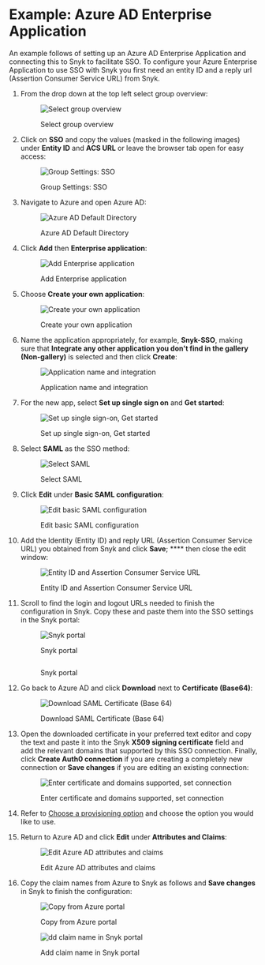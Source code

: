 # Example: Azure AD Enterprise Application

An example follows of setting up an Azure AD Enterprise Application and connecting this to Snyk to facilitate SSO. To configure your Azure Enterprise Application to use SSO with Snyk you first need an entity ID and a reply url (Assertion Consumer Service URL) from Snyk.

1.  From the drop down at the top left select group overview:&#x20;

    <figure><img src="../../../../.gitbook/assets/1 (1).png" alt="Select group overview"><figcaption><p>Select group overview</p></figcaption></figure>
2.  Click on **SSO** and copy the values (masked in the following images) under **Entity ID** and **ACS URL** or leave the browser tab open for easy access:

    <figure><img src="../../../../.gitbook/assets/2 (1).png" alt="Group Settings: SSO"><figcaption><p>Group Settings: SSO</p></figcaption></figure>
3.  Navigate to Azure and open Azure AD:

    <figure><img src="../../../../.gitbook/assets/3 (1).png" alt="Azure AD Default Directory"><figcaption><p>Azure AD Default Directory</p></figcaption></figure>
4.  Click **Add** then **Enterprise application**:

    <figure><img src="../../../../.gitbook/assets/4.png" alt="Add Enterprise application"><figcaption><p>Add Enterprise application</p></figcaption></figure>
5.  Choose **Create your own application**:

    <figure><img src="../../../../.gitbook/assets/5.png" alt="Create your own application"><figcaption><p>Create your own application</p></figcaption></figure>
6.  Name the application appropriately, for example, **Snyk-SSO**, making sure that **Integrate any other application you don't find in the gallery (Non-gallery)** is selected and then click **Create**:

    <figure><img src="../../../../.gitbook/assets/6.png" alt="Application name and integration"><figcaption><p>Application name and integration</p></figcaption></figure>
7.  For the new app, select **Set up single sign on** and **Get started**:

    <figure><img src="../../../../.gitbook/assets/7.png" alt="Set up single sign-on, Get started"><figcaption><p>Set up single sign-on, Get started</p></figcaption></figure>
8.  Select **SAML** as the SSO method:

    <figure><img src="../../../../.gitbook/assets/8.png" alt="Select SAML"><figcaption><p>Select SAML</p></figcaption></figure>
9.  Click **Edit** under **Basic SAML configuration**:

    <figure><img src="../../../../.gitbook/assets/9.png" alt="Edit basic SAML configuration"><figcaption><p>Edit basic SAML configuration</p></figcaption></figure>
10. Add the Identity (Entity ID) and reply URL (Assertion Consumer Service URL) you obtained from Snyk and click **Save**; **** then close the edit window:

    <figure><img src="../../../../.gitbook/assets/10.png" alt="Entity ID and Assertion Consumer Service URL"><figcaption><p>Entity ID and Assertion Consumer Service URL</p></figcaption></figure>
11. Scroll to find the login and logout URLs needed to finish the configuration in Snyk. Copy these and paste them into the SSO settings in the Snyk portal:

    <figure><img src="../../../../.gitbook/assets/11.png" alt="Snyk portal"><figcaption><p>Snyk portal</p></figcaption></figure>

    <figure><img src="../../../../.gitbook/assets/12 (1).png" alt=""><figcaption><p>Snyk portal</p></figcaption></figure>
12. Go back to Azure AD and click **Download** next to **Certificate (Base64)**:

    <figure><img src="../../../../.gitbook/assets/13.png" alt="Download SAML Certificate (Base 64)"><figcaption><p>Download SAML Certificate (Base 64)</p></figcaption></figure>
13. Open the downloaded certificate in your preferred text editor and copy the text and paste it into the Snyk **X509 signing certificate** field and add the relevant domains that supported by this SSO connection. Finally, click **Create Auth0 connection** if you are creating a completely new connection or **Save changes** if you are editing an existing connection:

    <figure><img src="../../../../.gitbook/assets/14.png" alt="Enter certificate and domains supported, set connection"><figcaption><p>Enter certificate and domains supported, set connection</p></figcaption></figure>
14. Refer to [Choose a provisioning option](../choose-a-provisioning-option.md) and choose the option you would like to use.
15. Return to Azure AD and click **Edit** under **Attributes and Claims**:

    <figure><img src="../../../../.gitbook/assets/15.png" alt="Edit Azure AD attributes and claims"><figcaption><p>Edit Azure AD attributes and claims</p></figcaption></figure>
16. Copy the claim names from Azure to Snyk as follows and **Save changes** in Snyk to finish the configuration:

    <figure><img src="../../../../.gitbook/assets/16.png" alt="Copy from Azure portal"><figcaption><p>Copy from Azure portal</p></figcaption></figure>

    <figure><img src="../../../../.gitbook/assets/17 (1).png" alt="dd claim name in Snyk portal"><figcaption><p>Add claim name in Snyk portal</p></figcaption></figure>
